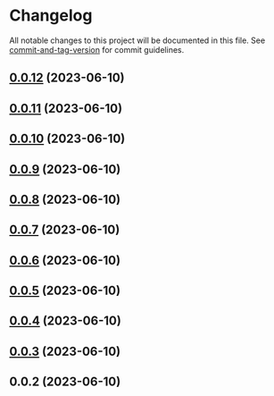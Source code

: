 # Changelog

All notable changes to this project will be documented in this file. See [commit-and-tag-version](https://github.com/absolute-version/commit-and-tag-version) for commit guidelines.

## [0.0.12](https://github.com/brakmic/kc-admin-client/compare/v0.0.11...v0.0.12) (2023-06-10)

## [0.0.11](https://github.com/brakmic/kc-admin-client/compare/v0.0.10...v0.0.11) (2023-06-10)

## [0.0.10](https://github.com/brakmic/kc-admin-client/compare/v0.0.9...v0.0.10) (2023-06-10)

## [0.0.9](https://github.com/brakmic/kc-admin-client/compare/v0.0.8...v0.0.9) (2023-06-10)

## [0.0.8](https://github.com/brakmic/kc-admin-client/compare/v0.0.7...v0.0.8) (2023-06-10)

## [0.0.7](https://github.com/brakmic/kc-admin-client/compare/v0.0.6...v0.0.7) (2023-06-10)

## [0.0.6](https://github.com/brakmic/kc-admin-client/compare/v0.0.5...v0.0.6) (2023-06-10)

## [0.0.5](https://github.com/brakmic/kc-admin-client/compare/v0.0.4...v0.0.5) (2023-06-10)

## [0.0.4](https://github.com/brakmic/kc-admin-client/compare/v0.0.3...v0.0.4) (2023-06-10)

## [0.0.3](https://github.com/brakmic/kc-admin-client/compare/v0.0.2...v0.0.3) (2023-06-10)

## 0.0.2 (2023-06-10)
